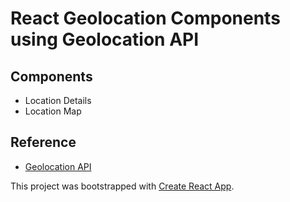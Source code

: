 # React Geolocation Components using Geolocation API

## Components
- Location Details
- Location Map

## Reference
- [Geolocation API](https://developer.mozilla.org/en-US/docs/Web/API/Geolocation)

This project was bootstrapped with [Create React App](https://github.com/facebookincubator/create-react-app).
